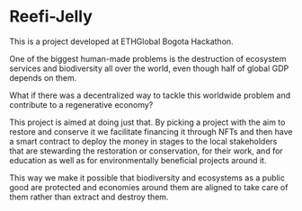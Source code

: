 # Reefi-Jelly 
This is a project developed at ETHGlobal Bogota Hackathon.

One of the biggest human-made problems is the destruction of ecosystem services and biodiversity all over the world, even though half of global GDP depends on them.

What if there was a decentralized way to tackle this worldwide problem and contribute to a regenerative economy?

This project is aimed at doing just that. By picking a project with the aim to restore and conserve it we facilitate financing it through NFTs and then have a smart contract to deploy the money in stages to the local stakeholders that are stewarding the restoration or conservation, for their work, and for education as well as for environmentally beneficial projects around it.

This way we make it possible that biodiversity and ecosystems as a public good are protected and economies around them are aligned to take care of them rather than extract and destroy them.


